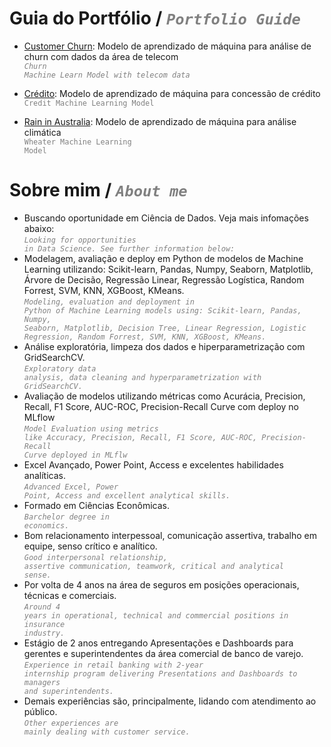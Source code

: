 # Guia do Portfólio / <code style="color : gray">_Portfolio Guide_</code>
- [Customer Churn](https://github.com/felipesola/customer_churn): Modelo de aprendizado de máquina para análise de churn com dados da área de telecom <br />
  <code style="color : gray">_Churn Machine Learn Model with telecom data_</code>

- [Crédito](https://github.com/felipesola/credit): Modelo de aprendizado de máquina para concessão de crédito <br />
  <code style="color : gray">Credit Machine Learning Model</code>

- [Rain in Australia](https://github.com/felipesola/wAUS): Modelo de aprendizado de máquina para análise climática <br />
  <code style="color : gray">Wheater Machine Learning Model</code>

# Sobre mim / <code style="color : gray">_About me_</code>
-	Buscando oportunidade em Ciência de Dados. Veja mais infomações abaixo:<br />
  <code style="color : gray">_Looking for opportunities in Data Science. See further information below:_</code>
-	Modelagem, avaliação e deploy em Python de modelos de Machine Learning utilizando: Scikit-learn, Pandas, Numpy, Seaborn, Matplotlib, Árvore de Decisão, Regressão Linear, Regressão Logística, Random Forrest, SVM, KNN, XGBoost, KMeans. <br />
  <code style="color : gray">_Modeling, evaluation and deployment in Python of Machine Learning models using: Scikit-learn, Pandas, Numpy, Seaborn, Matplotlib, Decision Tree, Linear Regression, Logistic Regression, Random Forrest, SVM, KNN, XGBoost, KMeans._</code>
-	Análise exploratória, limpeza dos dados e hiperparametrização com GridSearchCV. <br />
  <code style="color : gray">_Exploratory data analysis, data cleaning and hyperparametrization with GridSearchCV._</code>
-	Avaliação de modelos utilizando métricas como Acurácia, Precision, Recall, F1 Score, AUC-ROC, Precision-Recall Curve com deploy no MLflow  <br />
  <code style="color : gray">_Model Evaluation using metrics like Accuracy, Precision, Recall, F1 Score, AUC-ROC, Precision-Recall Curve deployed in MLflw_</code>
- Excel Avançado, Power Point, Access e excelentes habilidades analíticas. <br />
  <code style="color : gray">_Advanced Excel, Power Point, Access and excellent analytical skills._</code>
-	Formado em Ciências Econômicas. <br />
  <code style="color : gray">_Barchelor degree in economics._</code>
-	Bom relacionamento interpessoal, comunicação assertiva, trabalho em equipe, senso crítico e analítico. <br />
  <code style="color : gray">_Good interpersonal relationship, assertive communication, teamwork, critical and analytical sense._</code>
-	Por volta de 4 anos na área de seguros em posições operacionais, técnicas e comerciais. <br />
  <code style="color : gray">_Around 4 years in operational, technical and commercial positions in insurance industry._</code>
-	Estágio de 2 anos entregando Apresentações e Dashboards para gerentes e superintendentes da área comercial de banco de varejo. <br />
  <code style="color : gray">_Experience in retail banking with 2-year internship program delivering Presentations and Dashboards to managers and superintendents._</code>
-	Demais experiências são, principalmente, lidando com atendimento ao público. <br />
  <code style="color : gray">_Other experiences are mainly dealing with customer service._</code>
